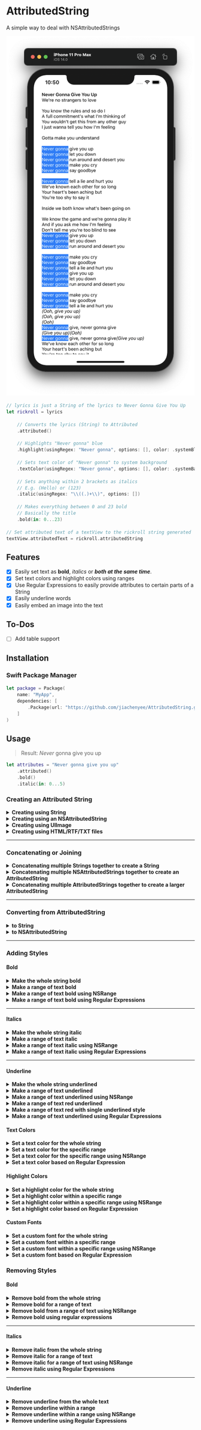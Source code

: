 # AttributedString

A simple way to deal with NSAttributedStrings

![Demo App](Demo.png) 
```swift
// lyrics is just a String of the lyrics to Never Gonna Give You Up
let rickroll = lyrics

    // Converts the lyrics (String) to Attributed
    .attributed() 

    // Highlights "Never gonna" blue
    .highlight(usingRegex: "Never gonna", options: [], color: .systemBlue) 

    // Sets text color of "Never gonna" to system background
    .textColor(usingRegex: "Never gonna", options: [], color: .systemBackground) 

    // Sets anything within 2 brackets as italics 
    // E.g. (Hello) or (123)
    .italic(usingRegex: "\\((.)+\\)", options: [])

    // Makes everything between 0 and 23 bold
    // Basically the title
    .bold(in: 0...23)

// Set attributed text of a textView to the rickroll string generated
textView.attributedText = rickroll.attributedString
```

## Features
- [x] Easily set text as **bold**, _italics_ or _**both at the same time**_. 
- [x] Set text colors and highlight colors using ranges 
- [x] Use Regular Expressions to easily provide attributes to certain parts of a String
- [x] Easily underline words
- [x] Easily embed an image into the text

## To-Dos
- [ ] Add table support

## Installation
### Swift Package Manager
```swift
let package = Package(
    name: "MyApp",
    dependencies: [
        .Package(url: "https://github.com/jiachenyee/AttributedString.git", majorVersion: 1)
    ]
)
```

## Usage
> Result: _Never_ gonna give you up
```swift
let attributes = "Never gonna give you up"
    .attributed()
    .bold()
    .italic(in: 0...5)
```

### Creating an Attributed String
<details>
<summary><strong>Creating using String</strong></summary>

```swift
Attributed("Never gonna give you up")
"Never gonna give you up".attributed()
```
</details>

<details>
<summary><strong>Creating using an NSAttributedString</strong></summary>

```swift
let nsAttributedString = NSMutableAttributedString(string: "Never gonna let you down")

Attributed(nsAttributedString)
nsAttributedString.attributed()
```
</details>

<details>
<summary><strong>Creating using UIImage</strong></summary>

```swift
Attributed(UIImage(named: "Here's an image")!)

UIImage(named: "image").attributed()
```
</details>

<details>
<summary><strong>Creating using HTML/RTF/TXT files</strong></summary>

```swift
Attributed(usingData: htmlData, ofType: .html)

Attributed(usingData: rtfData, ofType: .rtf)

Attributed(usingData: htmlData, ofType: .html, characterEncoding: .utf16)
```
</details>

---

### Concatenating or Joining
<details>
<summary><strong>Concatenating multiple Strings together to create a String</strong></summary>

```swift
Attributed("Never gonna give you up", "Never gonna let you down", ...)

Attributed(["Never gonna give you up", "Never gonna let you down"])
```
</details>

<details>
<summary><strong>Concatenating multiple NSAttributedStrings together to create an AttributedString</strong></summary>

```swift
Attributed(nsAttributedString, nsAttributedString, ...)

Attributed([nsAttributedString, nsAttributedString])
```
</details>

<details>
<summary><strong>Concatenating multiple AttributedStrings together to create a larger AttributedString</strong></summary>

```swift
Attributed("Never gonna give you up") + Attributed("Never gonna let you down")

Attributed(.init("Never gonna give you up"), .init("Never gonna let you down"), ...)

Attributed([.init("Never gonna give you up"), .init("Never gonna let you down")])
```
</details>

---

### Converting from AttributedString
<details>
<summary><strong>to String</strong></summary>

```swift
.attributedString.string
```
</details>

<details>
<summary><strong>to NSAttributedString</strong></summary>

Important to set it as the text in a Label or TextView
```swift
.attributedString
```
</details>

---

### Adding Styles
#### Bold
<details>
<summary><strong>Make the whole string bold</strong></summary>

> Result: **Never gonna give you up**
```swift
.bold()
```
</details>

<details>
<summary><strong>Make a range of text bold</strong></summary>

> Result: **Never** gonna give you up
```swift
.bold(in: 0...5)
```
</details>

<details>
<summary><strong>Make a range of text bold using NSRange</strong></summary>

> Result: **Never** gonna give you up
```swift
.bold(in: NSRange(location: 0, length: 5))
```
</details>


<details>
<summary><strong>Make a range of text bold using Regular Expressions</strong></summary>
    
> Result: **1234**ABC
```swift
.bold(usingRegex: "[0-9]", options: [])
```
</details>

---
#### Italics
<details>
<summary><strong>Make the whole string italic</strong></summary>
    
> Result: *Never gonna give you up*
```swift
.italic()
```    
</details>

<details>
<summary><strong>Make a range of text italic</strong></summary>
    
> Result: *Never* gonna give you up
```swift
.italic(in: 0...5)
```    
</details>

<details>
<summary><strong>Make a range of text italic using NSRange</strong></summary>
    
> Result: *Never* gonna give you up
```swift
.italic(in: NSRange(location: 0, length: 5))
```    
</details>


<details>
<summary><strong>Make a range of text italic using Regular Expressions</strong></summary>
    
> Result: *1234*ABC
```swift
.italic(usingRegex: "[0-9]", options: [])
```    
</details>

---
#### Underline
<details>
<summary><strong>Make the whole string underlined</strong></summary>

```swift
.underline()
```
</details>

<details>
<summary><strong>Make a range of text underlined</strong></summary>
    
```swift
.underline(in: 0...5)
```
</details>

<details>
<summary><strong>Make a range of text underlined using NSRange</strong></summary>
    
```swift
.underline(in: NSRange(location: 0, length: 5))
```
</details>

<details>
<summary><strong>Make a range of text red underlined</strong></summary>
    
```swift
.underline(in: 0...5, color: .systemRed)
```
</details>


<details>
<summary><strong>Make a range of text red with single underlined style</strong></summary>
    
```swift
.underline(in: 0...5, color: .systemRed, style: .single)
```
</details>

<details>
<summary><strong>Make a range of text underlined using Regular Expressions</strong></summary>
    
```swift
.underline(usingRegex: "[0-9]", options: [], color: .systemRed, style: .single)
```
</details>

#### Text Colors
<details>
<summary><strong>Set a text color for the whole string</strong></summary>

```swift
.textColor(color: .systemRed)
```
</details>

<details>
<summary><strong>Set a text color for the specific range</strong></summary>

```swift
.textColor(in: 0...5, color: .systemRed)
```
</details>

<details>
<summary><strong>Set a text color for the specific range using NSRange</strong></summary>

```swift
.textColor(in: NSRange(location: 0, length: 5), color: .systemRed)
```
</details>

<details>
<summary><strong>Set a text color based on Regular Expression</strong></summary>

```swift
.textColor(usingRegex: "[0-9]", options: [], color: .systemRed)
```
</details>

#### Highlight Colors
<details>
<summary><strong>Set a highlight color for the whole string</strong></summary>

```swift
.highlight(with: .systemRed)
```
</details>

<details>
<summary><strong>Set a highlight color within a specific range</strong></summary>

```swift
.highlight(in: 0...5, with: .systemRed)
```
</details>

<details>
<summary><strong>Set a highlight color within a specific range using NSRange</strong></summary>

```swift
.highlight(in: NSRange(location: 0, length: 5), with: .systemRed)
```
</details>

<details>
<summary><strong>Set a highlight color based on Regular Expression</strong></summary>

```swift
.highlight(usingRegex: "[0-9]", options: [], color: .systemRed)
```
</details>

#### Custom Fonts
<details>
<summary><strong>Set a custom font for the whole string</strong></summary>

> Result: `Never gonna give you up`
```swift
.font(with: UIFont.monospacedSystemFont(ofSize: 20, weight: .regular))
```
</details>

<details>
<summary><strong>Set a custom font within a specific range</strong></summary>

> Result: `Never` gonna give you up
```swift
.font(in: 0...5, with: UIFont.monospacedSystemFont(ofSize: 20, weight: .regular))
```
</details>

<details>
<summary><strong>Set a custom font within a specific range using NSRange</strong></summary>

> Result: `Never` gonna give you up
```swift
.font(in: NSRange(location: 0, length: 5), with: UIFont.monospacedSystemFont(ofSize: 20, weight: .regular))
```
</details>

<details>
<summary><strong>Set a custom font based on Regular Expression</strong></summary>

> Result: `1234`ABCD`9`EF
```swift
.font(usingRegex: "[0-9]", options: [], selectedFont: UIFont.monospacedSystemFont(ofSize: 20, weight: .regular))
```
</details>

### Removing Styles
#### Bold
<details>
<summary><strong>Remove bold from the whole string</strong></summary>
    
```swift
.removeBold()
```
</details>

<details>
<summary><strong>Remove bold for a range of text</strong></summary>
    
```swift
.removeBold(in: 0...5)
```
</details>

<details>
<summary><strong>Remove bold from a range of text using NSRange</strong></summary>
    
```swift
.removeBold(in: NSRange(location: 0, length: 5))
```
</details>

<details>
<summary><strong>Remove bold using regular expressions</strong></summary>

```swift
.bold(usingRegex: "[0-9]", options: [])
```    
</details>

---
#### Italics
<details>
<summary><strong>Remove italic from the whole string</strong></summary>

```swift
.removeBold()
```
</details>

<details>
<summary><strong>Remove italic for a range of text</strong></summary>

```swift
.removeItalic(in: 0...5)
```
</details>

<details>
<summary><strong>Remove italic for a range of text using NSRange</strong></summary>

```swift
.removeItalic(in: NSRange(location: 0, length: 5))
```
</details>

<details>
<summary><strong>Remove italic using Regular Expressions</strong></summary>

```swift
.removeItalic(usingRegex: "[0-9]", options: [])
```
</details>


---
#### Underline
<details>
<summary><strong>Remove underline from the whole text</strong></summary>

```swift
.removeUnderline()
```
</details>

<details>
<summary><strong>Remove underline within a range </strong></summary>

```swift
.removeUnderline(in: 0...5)
```
</details>

<details>
<summary><strong>Remove underline within a range using NSRange</strong></summary>

```swift
.removeUnderline(in: NSRange(location: 0, length: 5))
```
</details>

<details>
<summary><strong>Remove underline using Regular Expressions</strong></summary>

```swift
.removeUnderline(usingRegex: "[0-9]", options: [], color: .systemRed, style: .single)
```
</details>
